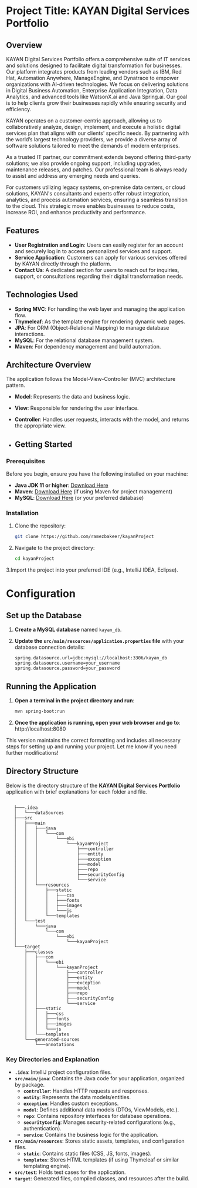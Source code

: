 # Project Title: KAYAN Digital Services Portfolio

## Overview
KAYAN Digital Services Portfolio offers a comprehensive suite of IT services and solutions designed to facilitate digital transformation for businesses. Our platform integrates products from leading vendors such as IBM, Red Hat, Automation Anywhere, ManageEngine, and Dynatrace to empower organizations with AI-driven technologies. We focus on delivering solutions in Digital Business Automation, Enterprise Application Integration, Data Analytics, and advanced tools like WatsonX.ai and Java Spring.ai. Our goal is to help clients grow their businesses rapidly while ensuring security and efficiency.

KAYAN operates on a customer-centric approach, allowing us to collaboratively analyze, design, implement, and execute a holistic digital services plan that aligns with our clients' specific needs. By partnering with the world’s largest technology providers, we provide a diverse array of software solutions tailored to meet the demands of modern enterprises.

As a trusted IT partner, our commitment extends beyond offering third-party solutions; we also provide ongoing support, including upgrades, maintenance releases, and patches. Our professional team is always ready to assist and address any emerging needs and queries.

For customers utilizing legacy systems, on-premise data centers, or cloud solutions, KAYAN's consultants and experts offer robust integration, analytics, and process automation services, ensuring a seamless transition to the cloud. This strategic move enables businesses to reduce costs, increase ROI, and enhance productivity and performance.

## Features
- **User Registration and Login**: Users can easily register for an account and securely log in to access personalized services and support.
- **Service Application**: Customers can apply for various services offered by KAYAN directly through the platform.
- **Contact Us**: A dedicated section for users to reach out for inquiries, support, or consultations regarding their digital transformation needs.

## Technologies Used
- **Spring MVC**: For handling the web layer and managing the application flow.
- **Thymeleaf**: As the template engine for rendering dynamic web pages.
- **JPA**: For ORM (Object-Relational Mapping) to manage database interactions.
- **MySQL**: For the relational database management system.
- **Maven**: For dependency management and build automation.

## Architecture Overview
The application follows the Model-View-Controller (MVC) architecture pattern. 
- **Model**: Represents the data and business logic.
- **View**: Responsible for rendering the user interface.
- **Controller**: Handles user requests, interacts with the model, and returns the appropriate view.

- ## Getting Started

### Prerequisites
Before you begin, ensure you have the following installed on your machine:
- **Java JDK 11 or higher**: [Download Here](https://www.oracle.com/java/technologies/javase-jdk11-downloads.html)
- **Maven**: [Download Here](https://maven.apache.org/download.cgi) (if using Maven for project management)
- **MySQL**: [Download Here](https://dev.mysql.com/downloads/mysql/) (or your preferred database)

### Installation
1. Clone the repository:
   ```bash
   git clone https://github.com/ramezbakeer/kayanProject

2. Navigate to the project directory:
   ```bash
   cd kayanProject

3.Import the project into your preferred IDE (e.g., IntelliJ IDEA, Eclipse).

# Configuration

## Set up the Database
1. **Create a MySQL database** named `kayan_db`.

2. **Update the `src/main/resources/application.properties` file** with your database connection details:

   ```properties
   spring.datasource.url=jdbc:mysql://localhost:3306/kayan_db
   spring.datasource.username=your_username
   spring.datasource.password=your_password

## Running the Application
1. **Open a terminal in the project directory and run**:

   ```bash
   mvn spring-boot:run

2. **Once the application is running, open your web browser and go to**:
     http://localhost:8080


This version maintains the correct formatting and includes all necessary steps for setting up and running your project. Let me know if you need further modifications!

## Directory Structure

Below is the directory structure of the **KAYAN Digital Services Portfolio** application with brief explanations for each folder and file.
   
   ```plaintext

      ├───.idea
      │   └───dataSources
      ├───src
      │   ├───main
      │   │   ├───java
      │   │   │   └───com
      │   │   │       └───ebi
      │   │   │           └───kayanProject
      │   │   │               ├───controller
      │   │   │               ├───entity
      │   │   │               ├───exception
      │   │   │               ├───model
      │   │   │               ├───repo
      │   │   │               ├───securityConfig
      │   │   │               └───service
      │   │   └───resources
      │   │       ├───static
      │   │       │   ├───css
      │   │       │   ├───fonts
      │   │       │   ├───images
      │   │       │   └───js
      │   │       └───templates
      │   └───test
      │       └───java
      │           └───com
      │               └───ebi
      │                   └───kayanProject
      └───target
          ├───classes
          │   ├───com
          │   │   └───ebi
          │   │       └───kayanProject
          │   │           ├───controller
          │   │           ├───entity
          │   │           ├───exception
          │   │           ├───model
          │   │           ├───repo
          │   │           ├───securityConfig
          │   │           └───service
          │   ├───static
          │   │   ├───css
          │   │   ├───fonts
          │   │   ├───images
          │   │   └───js
          │   └───templates
          └───generated-sources
              └───annotations
```

### Key Directories and Explanation

- **`.idea`**: IntelliJ project configuration files.
- **`src/main/java`**: Contains the Java code for your application, organized by package.
  - **`controller`**: Handles HTTP requests and responses.
  - **`entity`**: Represents the data models/entities.
  - **`exception`**: Handles custom exceptions.
  - **`model`**: Defines additional data models (DTOs, ViewModels, etc.).
  - **`repo`**: Contains repository interfaces for database operations.
  - **`securityConfig`**: Manages security-related configurations (e.g., authentication).
  - **`service`**: Contains the business logic for the application.
- **`src/main/resources`**: Stores static assets, templates, and configuration files.
  - **`static`**: Contains static files (CSS, JS, fonts, images).
  - **`templates`**: Stores HTML templates (if using Thymeleaf or similar templating engine).
- **`src/test`**: Holds test cases for the application.
- **`target`**: Generated files, compiled classes, and resources after the build.

